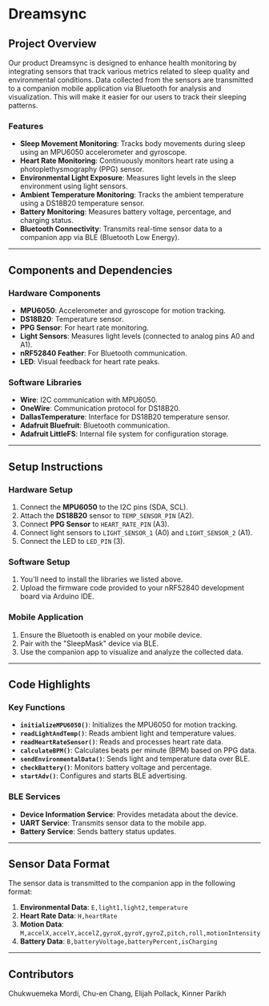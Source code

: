 # Dreamsync

## Project Overview
Our product Dreamsync is designed to enhance health monitoring by integrating sensors that track various metrics related to sleep quality and environmental conditions. Data collected from the sensors are transmitted to a companion mobile application via Bluetooth for analysis and visualization. This will make it easier for our users to track their sleeping patterns.

### Features
- **Sleep Movement Monitoring**: Tracks body movements during sleep using an MPU6050 accelerometer and gyroscope.
- **Heart Rate Monitoring**: Continuously monitors heart rate using a photoplethysmography (PPG) sensor.
- **Environmental Light Exposure**: Measures light levels in the sleep environment using light sensors.
- **Ambient Temperature Monitoring**: Tracks the ambient temperature using a DS18B20 temperature sensor.
- **Battery Monitoring**: Measures battery voltage, percentage, and charging status.
- **Bluetooth Connectivity**: Transmits real-time sensor data to a companion app via BLE (Bluetooth Low Energy).

---

## Components and Dependencies

### Hardware Components
- **MPU6050**: Accelerometer and gyroscope for motion tracking.
- **DS18B20**: Temperature sensor.
- **PPG Sensor**: For heart rate monitoring.
- **Light Sensors**: Measures light levels (connected to analog pins A0 and A1).
- **nRF52840 Feather**: For Bluetooth communication.
- **LED**: Visual feedback for heart rate peaks.

### Software Libraries
- **Wire**: I2C communication with MPU6050.
- **OneWire**: Communication protocol for DS18B20.
- **DallasTemperature**: Interface for DS18B20 temperature sensor.
- **Adafruit Bluefruit**: Bluetooth communication.
- **Adafruit LittleFS**: Internal file system for configuration storage.

---

## Setup Instructions

### Hardware Setup
1. Connect the **MPU6050** to the I2C pins (SDA, SCL).
2. Attach the **DS18B20** sensor to `TEMP_SENSOR_PIN` (A2).
3. Connect **PPG Sensor** to `HEART_RATE_PIN` (A3).
4. Connect light sensors to `LIGHT_SENSOR_1` (A0) and `LIGHT_SENSOR_2` (A1).
5. Connect the LED to `LED_PIN` (3).

### Software Setup
1. You'll need to install the libraries we listed above.
2. Upload the firmware code provided to your nRF52840 development board via Arduino IDE.

### Mobile Application
1. Ensure the Bluetooth is enabled on your mobile device.
2. Pair with the "SleepMask" device via BLE.
3. Use the companion app to visualize and analyze the collected data.

---

## Code Highlights

### Key Functions
- **`initializeMPU6050()`**: Initializes the MPU6050 for motion tracking.
- **`readLightAndTemp()`**: Reads ambient light and temperature values.
- **`readHeartRateSensor()`**: Reads and processes heart rate data.
- **`calculateBPM()`**: Calculates beats per minute (BPM) based on PPG data.
- **`sendEnvironmentalData()`**: Sends light and temperature data over BLE.
- **`checkBattery()`**: Monitors battery voltage and percentage.
- **`startAdv()`**: Configures and starts BLE advertising.

### BLE Services
- **Device Information Service**: Provides metadata about the device.
- **UART Service**: Transmits sensor data to the mobile app.
- **Battery Service**: Sends battery status updates.

---

## Sensor Data Format

The sensor data is transmitted to the companion app in the following format:
1. **Environmental Data**: `E,light1,light2,temperature`
2. **Heart Rate Data**: `H,heartRate`
3. **Motion Data**: `M,accelX,accelY,accelZ,gyroX,gyroY,gyroZ,pitch,roll,motionIntensity`
4. **Battery Data**: `B,batteryVoltage,batteryPercent,isCharging`

---

## Contributors

Chukwuemeka Mordi, Chu-en Chang, Elijah Pollack, Kinner Parikh
